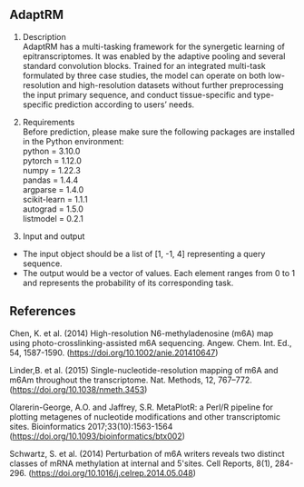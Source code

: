 ## AdaptRM 

1.	Description  
AdaptRM has a multi-tasking framework for the synergetic learning of epitranscriptomes. It was enabled by the adaptive pooling and several standard convolution blocks. Trained for an integrated multi-task formulated by three case studies, the model can operate on both low-resolution and high-resolution datasets without further preprocessing the input primary sequence, and conduct tissue-specific and type-specific prediction according to users’ needs. 

2.	Requirements  
Before prediction, please make sure the following packages are installed in the Python environment:  
python = 3.10.0  
pytorch = 1.12.0  
numpy = 1.22.3  
pandas = 1.4.4  
argparse = 1.4.0  
scikit-learn = 1.1.1  
autograd = 1.5.0  
listmodel = 0.2.1  

3.	Input and output  
* The input object should be a list of [1, -1, 4] representing a query sequence.  
* The output would be a vector of values. Each element ranges from 0 to 1 and represents the probability of its corresponding task.  

## References  
Chen, K. et al. (2014) High-resolution N6-methyladenosine (m6A) map using photo-crosslinking-assisted m6A sequencing. Angew. Chem. Int. Ed., 54, 1587-1590. (https://doi.org/10.1002/anie.201410647)

Linder,B. et al. (2015) Single-nucleotide-resolution mapping of m6A and m6Am throughout the transcriptome. Nat. Methods, 12, 767–772. (https://doi.org/10.1038/nmeth.3453)

Olarerin-George, A.O. and Jaffrey, S.R. MetaPlotR: a Perl/R pipeline for plotting metagenes of nucleotide modifications and other transcriptomic sites. Bioinformatics 2017;33(10):1563-1564 (https://doi.org/10.1093/bioinformatics/btx002)

Schwartz, S. et al. (2014) Perturbation of m6A writers reveals two distinct classes of mRNA methylation at internal and 5'sites. Cell Reports, 8(1), 284-296. (https://doi.org/10.1016/j.celrep.2014.05.048)
